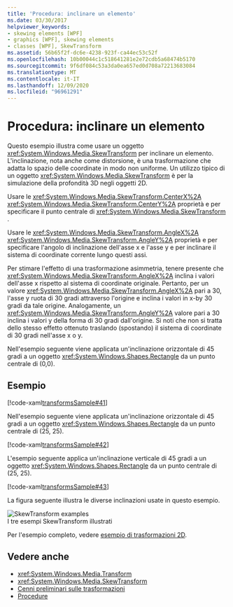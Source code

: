 ```yaml
---
title: 'Procedura: inclinare un elemento'
ms.date: 03/30/2017
helpviewer_keywords:
- skewing elements [WPF]
- graphics [WPF], skewing elements
- classes [WPF], SkewTransform
ms.assetid: 56b65f2f-dc6e-4238-923f-ca44ec53c52f
ms.openlocfilehash: 10b00044c1c518641281e2e72cdb5a68474b5170
ms.sourcegitcommit: 9f6df084c53a3da0ea657ed0d708a72213683084
ms.translationtype: MT
ms.contentlocale: it-IT
ms.lasthandoff: 12/09/2020
ms.locfileid: "96961291"
---
```

# <a name="how-to-skew-an-element"></a>Procedura: inclinare un elemento
Questo esempio illustra come usare un oggetto <xref:System.Windows.Media.SkewTransform> per inclinare un elemento. L'inclinazione, nota anche come distorsione, è una trasformazione che adatta lo spazio delle coordinate in modo non uniforme. Un utilizzo tipico di un oggetto <xref:System.Windows.Media.SkewTransform> è per la simulazione della profondità 3D negli oggetti 2D.  
  
 Usare le <xref:System.Windows.Media.SkewTransform.CenterX%2A> <xref:System.Windows.Media.SkewTransform.CenterY%2A> proprietà e per specificare il punto centrale di <xref:System.Windows.Media.SkewTransform> .  
  
 Usare le <xref:System.Windows.Media.SkewTransform.AngleX%2A> <xref:System.Windows.Media.SkewTransform.AngleY%2A> proprietà e per specificare l'angolo di inclinazione dell'asse x e l'asse y e per inclinare il sistema di coordinate corrente lungo questi assi.  
  
 Per stimare l'effetto di una trasformazione asimmetria, tenere presente che <xref:System.Windows.Media.SkewTransform.AngleX%2A> inclina i valori dell'asse x rispetto al sistema di coordinate originale. Pertanto, per un valore <xref:System.Windows.Media.SkewTransform.AngleX%2A> pari a 30, l'asse y ruota di 30 gradi attraverso l'origine e inclina i valori in x-by 30 gradi da tale origine. Analogamente, un <xref:System.Windows.Media.SkewTransform.AngleY%2A> valore pari a 30 inclina i valori y della forma di 30 gradi dall'origine. Si noti che non si tratta dello stesso effetto ottenuto traslando (spostando) il sistema di coordinate di 30 gradi nell'asse x o y.  
  
 Nell'esempio seguente viene applicata un'inclinazione orizzontale di 45 gradi a un oggetto <xref:System.Windows.Shapes.Rectangle> da un punto centrale di (0,0).  
  
## <a name="example"></a>Esempio  
 [!code-xaml[transformsSample#41](~/samples/snippets/csharp/VS_Snippets_Wpf/transformsSample/CS/SkewTransformExample.xaml#41)]  
  
 Nell'esempio seguente viene applicata un'inclinazione orizzontale di 45 gradi a un oggetto <xref:System.Windows.Shapes.Rectangle> da un punto centrale di (25, 25).  
  
 [!code-xaml[transformsSample#42](~/samples/snippets/csharp/VS_Snippets_Wpf/transformsSample/CS/SkewTransformExample.xaml#42)]  
  
 L'esempio seguente applica un'inclinazione verticale di 45 gradi a un oggetto <xref:System.Windows.Shapes.Rectangle> da un punto centrale di (25, 25).  
  
 [!code-xaml[transformsSample#43](~/samples/snippets/csharp/VS_Snippets_Wpf/transformsSample/CS/SkewTransformExample.xaml#43)]  
  
 La figura seguente illustra le diverse inclinazioni usate in questo esempio.  
  
 ![SkewTransform examples](./media/img-wcpsdk-graphicsmm-skewtransformexample.gif "img_wcpsdk_graphicsmm_skewtransformexample")  
I tre esempi SkewTransform illustrati  
  
 Per l'esempio completo, vedere [esempio di trasformazioni 2D](https://github.com/Microsoft/WPF-Samples/tree/master/Graphics/2DTransforms).  
  
## <a name="see-also"></a>Vedere anche

- <xref:System.Windows.Media.Transform>
- <xref:System.Windows.Media.SkewTransform>
- [Cenni preliminari sulle trasformazioni](transforms-overview.md)
- [Procedure](transformations-how-to-topics.md)
